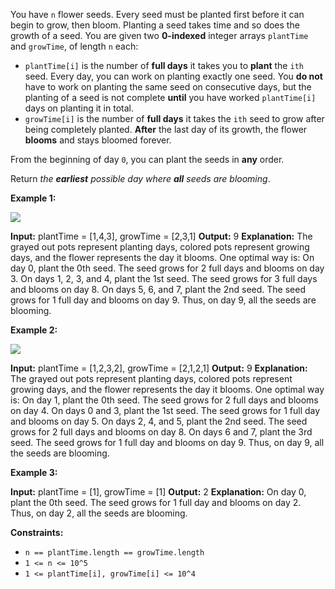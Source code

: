 
You have  `n`  flower seeds. Every seed must be planted first before it can begin to grow, then bloom. Planting a seed takes time and so does the growth of a seed. You are given two  **0-indexed**  integer arrays  `plantTime`  and  `growTime`, of length  `n`  each:

-   `plantTime[i]`  is the number of  **full days**  it takes you to  **plant**  the  `ith`  seed. Every day, you can work on planting exactly one seed. You  **do not**  have to work on planting the same seed on consecutive days, but the planting of a seed is not complete  **until**  you have worked  `plantTime[i]`  days on planting it in total.
-   `growTime[i]`  is the number of  **full days**  it takes the  `ith`  seed to grow after being completely planted.  **After**  the last day of its growth, the flower  **blooms**  and stays bloomed forever.

From the beginning of day  `0`, you can plant the seeds in  **any**  order.

Return  _the  **earliest**  possible day where  **all**  seeds are blooming_.

**Example 1:**

![](https://assets.leetcode.com/uploads/2021/12/21/1.png)

**Input:** plantTime = [1,4,3], growTime = [2,3,1]
**Output:** 9
**Explanation:** The grayed out pots represent planting days, colored pots represent growing days, and the flower represents the day it blooms.
One optimal way is:
On day 0, plant the 0th seed. The seed grows for 2 full days and blooms on day 3.
On days 1, 2, 3, and 4, plant the 1st seed. The seed grows for 3 full days and blooms on day 8.
On days 5, 6, and 7, plant the 2nd seed. The seed grows for 1 full day and blooms on day 9.
Thus, on day 9, all the seeds are blooming.

**Example 2:**

![](https://assets.leetcode.com/uploads/2021/12/21/2.png)

**Input:** plantTime = [1,2,3,2], growTime = [2,1,2,1]
**Output:** 9
**Explanation:** The grayed out pots represent planting days, colored pots represent growing days, and the flower represents the day it blooms.
One optimal way is:
On day 1, plant the 0th seed. The seed grows for 2 full days and blooms on day 4.
On days 0 and 3, plant the 1st seed. The seed grows for 1 full day and blooms on day 5.
On days 2, 4, and 5, plant the 2nd seed. The seed grows for 2 full days and blooms on day 8.
On days 6 and 7, plant the 3rd seed. The seed grows for 1 full day and blooms on day 9.
Thus, on day 9, all the seeds are blooming.

**Example 3:**

**Input:** plantTime = [1], growTime = [1]
**Output:** 2
**Explanation:** On day 0, plant the 0th seed. The seed grows for 1 full day and blooms on day 2.
Thus, on day 2, all the seeds are blooming.

**Constraints:**

-   `n == plantTime.length == growTime.length`
-   `1 <= n <= 10^5`
-   `1 <= plantTime[i], growTime[i] <= 10^4`